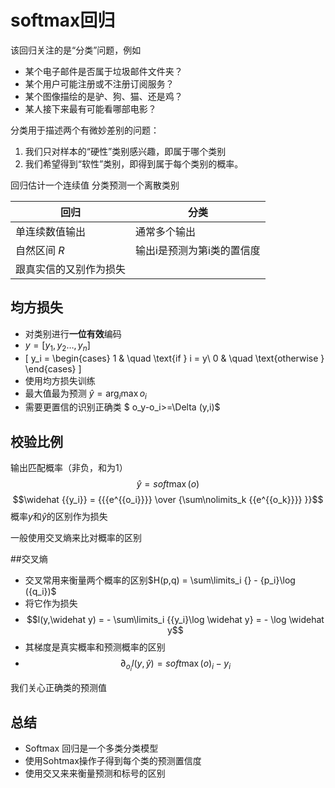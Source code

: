 # softmax回归
该回归关注的是“分类”问题，例如
- 某个电子邮件是否属于垃圾邮件文件夹？
- 某个用户可能注册或不注册订阅服务？
- 某个图像描绘的是驴、狗、猫、还是鸡？
- 某人接下来最有可能看哪部电影？

分类用于描述两个有微妙差别的问题：

1. 我们只对样本的“硬性”类别感兴趣，即属于哪个类别
2. 我们希望得到“软性”类别，即得到属于每个类别的概率。 

回归估计一个连续值
分类预测一个离散类别

| 回归                   | 分类                       |
| ---------------------- | -------------------------- |
| 单连续数值输出         | 通常多个输出               |
| 自然区间 $R$           | 输出i是预测为第i类的置信度 |
| 跟真实信的又别作为损失 |

## 均方损失

- 对类别进行**一位有效**编码
- $y = [{y_1},{y_2} \ldots ,{y_n}]$
- \[ y_i =
  \begin{cases}
    1       & \quad \text{if } i = y\\
    0  & \quad \text{otherwise }
  \end{cases}
\]
- 使用均方损失训练
- 最大值最为预测 $\widehat y = {\arg _i}\max {o_i}$
- 需要更置信的识别正确类 $ o_y-o_i>=\Delta (y,i)$

## 校验比例

输出匹配概率（非负，和为1）
$$\widehat y = soft\max (o)$$
$$\widehat {{y_i}} = {{{e^{{o_i}}}} \over {\sum\nolimits_k {{e^{{o_k}}}} }}$$
概率$y$和$\widehat {{y}}$的区别作为损失

一般使用交叉熵来比对概率的区别

##交叉熵
- 交叉常用来衡量两个概率的区别$H(p,q) = \sum\limits_i {}  - {p_i}\log ({q_i})$
- 将它作为损失
- $$l(y,\widehat y) =  - \sum\limits_i {{y_i}\log \widehat y}  =  - \log \widehat y$$
- 其梯度是真实概率和预测概率的区别
- $${\partial _{{o_i}}}l(y,\widehat y) = soft\max {(o)_i} - {y_i}$$

我们关心正确类的预测值

## 总结
- Softmax 回归是一个多类分类模型
- 使用Sohtmax操作子得到每个类的预测置信度
- 使用交又来来衡量预测和标号的区别